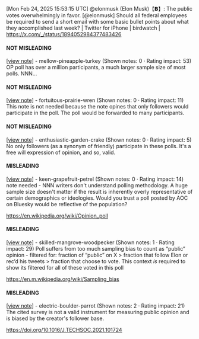 [Mon Feb 24, 2025 15:53:15 UTC] @elonmusk (Elon Musk)【𝗕】: The public votes overwhelmingly in favor. [@elonmusk] Should all federal employees be required to send a short email with some basic bullet points about what they accomplished last week? | Twitter for iPhone | birdwatch | https://x.com/_/status/1894052984377483426

#### NOT MISLEADING

[[view note]](https://x.com/i/birdwatch/n/1894071088638038449) - mellow-pineapple-turkey (Shown notes: 0 · Rating impact: 53)
OP poll has over a million participants, a much larger sample size of most polls. NNN...

#### NOT MISLEADING

[[view note]](https://x.com/i/birdwatch/n/1894057190048018453) - fortuitous-prairie-wren (Shown notes: 0 · Rating impact: 11)
This note is not needed because the note opines that only followers would participate in the poll. The poll would be forwarded to many participants. 

#### NOT MISLEADING

[[view note]](https://x.com/i/birdwatch/n/1894061161949094273) - enthusiastic-garden-crake (Shown notes: 0 · Rating impact: 5)
No only followers (as a synonym of friendly) participate in these polls. It's a free will expression of opinion, and so, valid.

#### MISLEADING

[[view note]](https://x.com/i/birdwatch/n/1894162906616664244) - keen-grapefruit-petrel (Shown notes: 0 · Rating impact: 14)
note needed - NNN writers don't understand polling methodology. A huge sample size doesn't matter if the result is inherently overly representative of certain demographics or ideologies. 
Would you trust a poll posted by AOC on Bluesky would be reflective of the population?

https://en.wikipedia.org/wiki/Opinion_poll

#### MISLEADING

[[view note]](https://x.com/i/birdwatch/n/1894082347202658339) - skilled-mangrove-woodpecker (Shown notes: 1 · Rating impact: 29)
Poll suffers from too much sampling bias to count as “public” opinion - filtered for: fraction of “public” on X > fraction that follow Elon or rec’d his tweets > fraction that choose to vote. This context *is* required to show its filtered for all of these voted in this poll

https://en.m.wikipedia.org/wiki/Sampling_bias

#### MISLEADING

[[view note]](https://x.com/i/birdwatch/n/1894055708389220672) - electric-boulder-parrot (Shown notes: 2 · Rating impact: 21)
The cited survey is not a valid instrument for measuring public opinion and is biased by the creator's follower base.

https://doi.org/10.1016/J.TECHSOC.2021.101724
